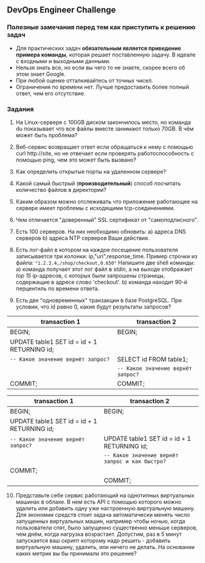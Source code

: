 ## DevOps Engineer Challenge

### Полезные замечания перед тем как приступить к решению задач
  * Для практических задач **обязательным является приведение примера команды**, которая решает поставленную задачу. В идеале с входными и выходными данными.
  * Нельзя знать все, но если вы чего то не знаете, скорее всего об этом знает Google.
  * При любой оценке отталкивайтесь от точных чисел.
  * Ограничения по времени нет. Лучше предоставить более полный ответ, чем его отсутствие.

### Задания
  1. На Linux-сервере с 100GB диском закончилось место, но команда du показывает что все файлы вместе занимают только 70GB. В чём может быть проблема?

  2. Веб-сервис возвращает ответ если обращаться к нему с помощью curl http://site, но не отвечает если проверять работоспособность с помощью ping, чем это может быть вызвано?

  3. Как определить открытые порты на удаленном сервере?

  4. Какой самый быстрый (**производительный**) способ посчитать количество файлов в директории?

  5. Каким образом можно отслеживать что приложение работающее на сервере имеет проблемы с исходящими tcp-соединениями.

  6. Чем отличается "доверенный" SSL сертификат от "самоподписного".

  7. Есть 100 серверов. На них необходимо обновить:
    a) адреса DNS серверов
    b) адреса NTP серверов
    Ваши действия.

  8. Есть лог-файл в котором на каждое посещение пользователя записывается три колонки: ip,"uri",response_time.
  Пример строчки из файла: `"1.2.3.4,/shop/checkout,0.650"`
  Напишите две shell команды:
    a) команда получает этот лог файл в *stdin*, а на выходе отображает *top 15* ip-адресов, с которых были запрошены страницы, содержащие в адресе слово 'checkout'.
    b) команда находит 90-й перцентиль по времени ответа.

  9. Есть две "одновременных" транзакции в базе PostgreSQL. При условии, что id равно 0, какие будут результаты запросов?

| transaction 1                               | transaction 2                      |
|---------------------------------------------|------------------------------------|
| BEGIN;                                      | BEGIN;                             |
| UPDATE table1 SET id = id + 1 RETURNING id; |                                    |
| `-- Какое значение вернёт запрос?`          | SELECT id FROM table1;             |
|                                             | `-- Какое значение вернёт запрос?` |
| COMMIT;                                     | COMMIT;                            |

| transaction 1                               | transaction 2                                   |
|---------------------------------------------|-------------------------------------------------|
| BEGIN;                                      | BEGIN;                                          |
| UPDATE table1 SET id = id + 1 RETURNING id; |                                                 |
| `-- Какое значение вернёт запрос?`          | UPDATE table1 SET id = id + 1 RETURNING id;     |
|                                             | `-- Какое значение вернёт запрос и как быстро?` |
| COMMIT;                                     |                                                 |
|                                             | COMMIT;                                         |

  10. Представьте себе сервис работающий на однотипных виртуальных машинах в облаке. В нем есть API с помощью которого можно удалить или добавить одну уже настроенную виртуальную машину. Для экономии средств стоит задача автоматически менять число запущенных виртуальных машин, например чтобы ночью, когда пользователи спят, было запущенно существенно меньше серверов, чем днём, когда нагрузка возрастает. Допустим, раз в 5 минут запускается ваш скрипт которому надо решить - добавить виртуальную машину, удалить, или ничего не делать. На основании каких метрик вы бы принимали это решение?

